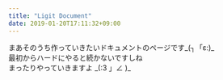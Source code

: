 ```yaml
---
title: "Ligit Document"
date: 2019-01-20T17:11:32+09:00
---
```


まあそのうち作っていきたいドキュメントのページです\_(┐「ε:)\_  
最初からハードにやると続かないですしね  
まったりやっていきますよ \_(:3 」∠ )\_ 